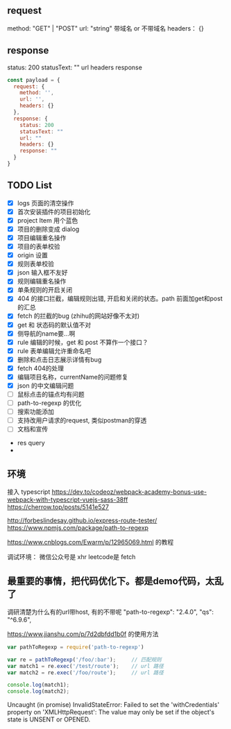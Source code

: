 ## request

method: "GET" | "POST"
url: "string" 带域名 or 不带域名
headers： {}

## response

status: 200
statusText: ""
url
headers
response

```js
const payload = {
  request: {
    method: '',
    url: '',
    headers: {}
  },
  response: {
    status: 200
    statusText: ""
    url: ""
    headers: {}
    response: ""
  }
}
```

## TODO List
- [x] logs 页面的清空操作
- [x] 首次安装插件的项目初始化
- [x] project Item 用个蓝色
- [x] 项目的删除变成 dialog
- [x] 项目编辑重名操作
- [x] 项目的表单校验
- [x] origin 设置
- [x] 规则表单校验
- [x] json 输入框不友好
- [x] 规则编辑重名操作
- [x] 单条规则的开启关闭
- [x] 404 的接口拦截，编辑规则出错, 开启和关闭的状态。path 前面加get和post的汇总
- [x] fetch 的拦截的bug  (zhihu的网站好像不太对)
- [x] get 和 状态码的默认值不对
- [x] 侧导航的name要...啊
- [x] rule 编辑的时候，get 和 post 不算作一个接口？
- [x] rule 表单编辑允许重命名吧
- [x] 删除和点击日志展示详情有bug
- [x] fetch 404的处理
- [x] 编辑项目名称，currentName的问题修复
- [x] json 的中文编辑问题
- [ ] 鼠标点击的锚点均有问题
- [ ] path-to-regexp 的优化
- [ ] 搜索功能添加
- [ ] 支持改用户请求的request, 类似postman的穿透
- [ ] 文档和宣传
- res query
-

## 环境
接入 typescript
https://dev.to/codeoz/webpack-academy-bonus-use-webpack-with-typescript-vuejs-sass-38ff
https://cherrow.top/posts/5141e527

http://forbeslindesay.github.io/express-route-tester/
https://www.npmjs.com/package/path-to-regexp

https://www.cnblogs.com/Ewarm/p/12965069.html 的教程

调试环境：
微信公众号是 xhr
leetcode是 fetch

## 最重要的事情，把代码优化下。都是demo代码，太乱了

调研清楚为什么有的url带host, 有的不带呢
"path-to-regexp": "2.4.0",
"qs": "^6.9.6",

https://www.jianshu.com/p/7d2dbfdd1b0f 的使用方法
```js
var pathToRegexp = require('path-to-regexp')

var re = pathToRegexp('/foo/:bar');     // 匹配规则
var match1 = re.exec('/test/route');    // url 路径
var match2 = re.exec('/foo/route');     // url 路径

console.log(match1);
console.log(match2);
```

Uncaught (in promise) InvalidStateError: Failed to set the 'withCredentials' property on 'XMLHttpRequest': The value may only be set if the object's state is UNSENT or OPENED.
